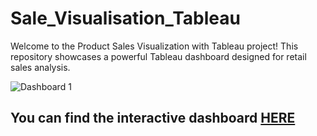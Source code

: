 # Sale_Visualisation_Tableau
Welcome to the Product Sales Visualization with Tableau project! This repository showcases a powerful Tableau dashboard designed for retail sales analysis. 

![Dashboard 1](https://github.com/DarshanHarihar1/Sale_Visualisation_Tableau/assets/144354183/2ffa5369-809a-4c79-9755-9748d1513761)

 
## **You can find the interactive dashboard [HERE]([url](https://prod-apnortheast-a.online.tableau.com/t/tableauprofile/views/SalesInsights/Dashboard1/691f9d12-57a9-4769-84c7-6836fa6db163/a3c2015f-3ff5-4489-a489-dcdae9d125d0)https://prod-apnortheast-a.online.tableau.com/t/tableauprofile/views/SalesInsights/Dashboard1/691f9d12-57a9-4769-84c7-6836fa6db163/a3c2015f-3ff5-4489-a489-dcdae9d125d0)**
